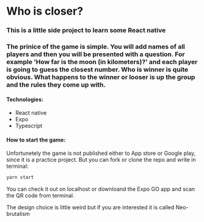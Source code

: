 # Who is closer?
### This is a little side project to learn some React native
### The prinice of the game is simple. You will add names of all players and then you will be presented with a question. For example 'How far is the moon (in kilometers)?' and each player is going to guess the closest number. Who is winner is quite obvious. What happens to the winner or looser is up the group and the rules they come up with.

#### Technologies:
- React native
- Expo
- Typescript

#### How to start the game:
Unfortunetely the game is not published either to App store or Google play, since it is a practice project.
But you can fork or clone the repo and write in terminal:

```sh
yarn start
```
You can check it out on localhost or downloand the Expo GO app and scan the QR code from terminal.

The design choice is little weird but if you are interested it is called Neo-brutalism
